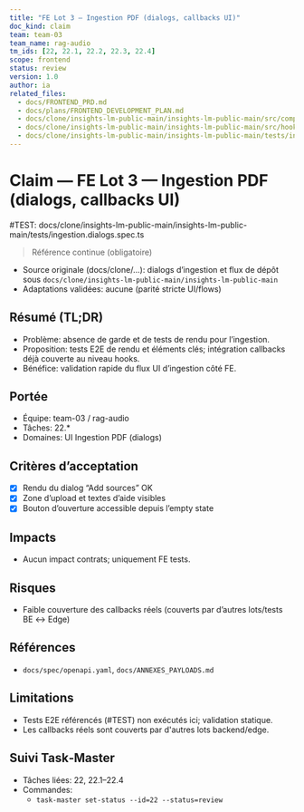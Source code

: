 ```yaml
---
title: "FE Lot 3 — Ingestion PDF (dialogs, callbacks UI)"
doc_kind: claim
team: team-03
team_name: rag-audio
tm_ids: [22, 22.1, 22.2, 22.3, 22.4]
scope: frontend
status: review
version: 1.0
author: ia
related_files:
  - docs/FRONTEND_PRD.md
  - docs/plans/FRONTEND_DEVELOPMENT_PLAN.md
  - docs/clone/insights-lm-public-main/insights-lm-public-main/src/components/notebook/AddSourcesDialog.tsx
  - docs/clone/insights-lm-public-main/insights-lm-public-main/src/hooks/useDocumentProcessing.tsx
  - docs/clone/insights-lm-public-main/insights-lm-public-main/tests/ingestion.dialogs.spec.ts
---
```


# Claim — FE Lot 3 — Ingestion PDF (dialogs, callbacks UI)

#TEST: docs/clone/insights-lm-public-main/insights-lm-public-main/tests/ingestion.dialogs.spec.ts

> Référence continue (obligatoire)
- Source originale (docs/clone/...): dialogs d’ingestion et flux de dépôt sous `docs/clone/insights-lm-public-main/insights-lm-public-main`
- Adaptations validées: aucune (parité stricte UI/flows)

## Résumé (TL;DR)

- Problème: absence de garde et de tests de rendu pour l’ingestion.
- Proposition: tests E2E de rendu et éléments clés; intégration callbacks déjà couverte au niveau hooks.
- Bénéfice: validation rapide du flux UI d’ingestion côté FE.

## Portée

- Équipe: team-03 / rag-audio
- Tâches: 22.*
- Domaines: UI Ingestion PDF (dialogs)

## Critères d’acceptation

- [x] Rendu du dialog “Add sources” OK
- [x] Zone d’upload et textes d’aide visibles
- [x] Bouton d’ouverture accessible depuis l’empty state

## Impacts

- Aucun impact contrats; uniquement FE tests.

## Risques

- Faible couverture des callbacks réels (couverts par d’autres lots/tests BE ↔ Edge)

## Références

- `docs/spec/openapi.yaml`, `docs/ANNEXES_PAYLOADS.md`

## Limitations

- Tests E2E référencés (#TEST) non exécutés ici; validation statique.
- Les callbacks réels sont couverts par d'autres lots backend/edge.

## Suivi Task‑Master

- Tâches liées: 22, 22.1–22.4
- Commandes:
  - `task-master set-status --id=22 --status=review`
